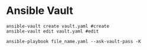 # Ansible Vault

```shell
ansible-vault create vault.yaml #create
ansible-vault edit vault.yaml #edit
```

```shell
ansible-playbook file_name.yaml --ask-vault-pass -K
```